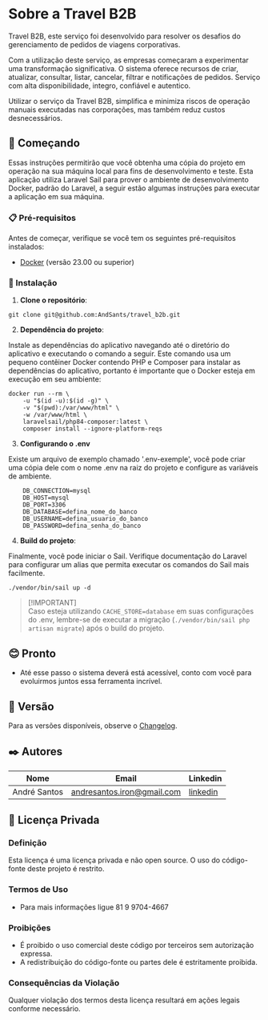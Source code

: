 # Sobre a Travel B2B

Travel B2B, este serviço foi desenvolvido para resolver os desafios do gerenciamento de pedidos de viagens corporativas.

Com a utilização deste serviço, as empresas começaram a experimentar uma transformação significativa. O sistema oferece recursos de  criar, atualizar, consultar, listar, cancelar, filtrar e notificações de pedidos. Serviço com alta disponibilidade, integro, confiável e autentico.

Utilizar o serviço da Travel B2B, simplifica e minimiza riscos de operação manuais executadas nas corporações, mas também reduz custos desnecessários.

## 🚀 Começando

Essas instruções permitirão que você obtenha uma cópia do projeto em operação na sua máquina local para fins de desenvolvimento e teste.
Esta aplicação utiliza Laravel Sail para prover o ambiente de desenvolvimento Docker, padrão do Laravel, a seguir estão algumas instruções para executar a aplicação em sua máquina.

### 📋 Pré-requisitos

Antes de começar, verifique se você tem os seguintes pré-requisitos instalados:

- [Docker](https://www.docker.com/get-started) (versão 23.00 ou superior)

### 🔧 Instalação

1. **Clone o repositório**:     

```
git clone git@github.com:AndSants/travel_b2b.git
```

2. **Dependência do projeto**: 

Instale as dependências do aplicativo navegando até o diretório do aplicativo e executando o comando a seguir. Este comando usa um pequeno contêiner Docker contendo PHP e Composer para instalar as dependências do aplicativo, portanto é importante que o Docker esteja em execução em seu ambiente:

```
docker run --rm \
    -u "$(id -u):$(id -g)" \
    -v "$(pwd):/var/www/html" \
    -w /var/www/html \
    laravelsail/php84-composer:latest \
    composer install --ignore-platform-reqs
```
3. **Configurando o .env**

Existe um arquivo de exemplo chamado '.env-exemple', você pode criar uma cópia dele com o nome .env na raiz do projeto e configure as variáveis de ambiente.

```
    DB_CONNECTION=mysql
    DB_HOST=mysql
    DB_PORT=3306
    DB_DATABASE=defina_nome_do_banco
    DB_USERNAME=defina_usuario_do_banco
    DB_PASSWORD=defina_senha_do_banco
```

4. **Build do projeto**:  

Finalmente, você pode iniciar o Sail. Verifique documentação do Laravel para configurar um alias que permita executar os comandos do Sail mais facilmente.

```
./vendor/bin/sail up -d
```
> [!IMPORTANT]\
> Caso esteja utilizando `CACHE_STORE=database` em suas configurações do .env, lembre-se de executar a migração (`./vendor/bin/sail php artisan migrate`) após o build do projeto.

## 😊 Pronto

* Até esse passo o sistema deverá está acessível, conto com você para evoluirmos juntos essa ferramenta incrível.

## 📌 Versão

Para as versões disponíveis, observe o [Changelog](https://github.com/AndSants/travel_b2b/blob/main/changelog.md). 

## ✒️ Autores

| Nome | Email |Linkedin |
|-|-|-|
| André Santos | <andresantos.iron@gmail.com> |[linkedin](https://www.linkedin.com/in/andresantostech/)|

## 📄 Licença Privada

### Definição

Esta licença é uma licença privada e não open source. O uso do código-fonte deste projeto é restrito.

### Termos de Uso

- Para mais informações ligue 81 9 9704-4667

### Proibições

- É proibido o uso comercial deste código por terceiros sem autorização expressa.
- A redistribuição do código-fonte ou partes dele é estritamente proibida.

### Consequências da Violação

Qualquer violação dos termos desta licença resultará em ações legais conforme necessário.